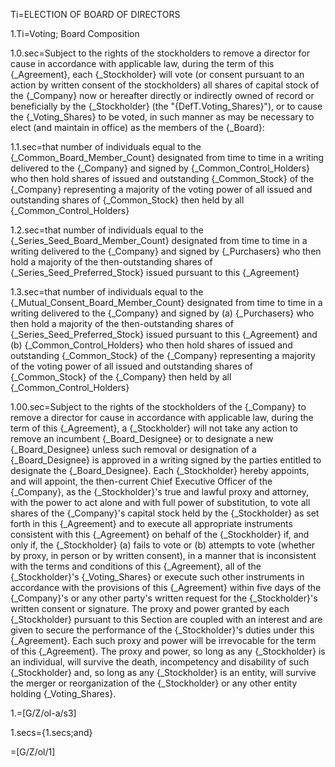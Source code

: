 Ti=ELECTION OF BOARD OF DIRECTORS

1.Ti=Voting; Board Composition

1.0.sec=Subject to the rights of the stockholders to remove a director for cause in accordance with applicable law, during the term of this {_Agreement}, each {_Stockholder} will vote (or consent pursuant to an action by written consent of the stockholders) all shares of capital stock of the {_Company} now or hereafter directly or indirectly owned of record or beneficially by the {_Stockholder} (the "{DefT.Voting_Shares}"), or to cause the {_Voting_Shares} to be voted, in such manner as may be necessary to elect (and maintain in office) as the members of the {_Board}:

1.1.sec=that number of individuals equal to the {_Common_Board_Member_Count} designated from time to time in a writing delivered to the {_Company} and signed by {_Common_Control_Holders} who then hold shares of issued and outstanding {_Common_Stock} of the {_Company} representing a majority of the voting power of all issued and outstanding shares of {_Common_Stock} then held by all {_Common_Control_Holders}

1.2.sec=that number of individuals equal to the {_Series_Seed_Board_Member_Count} designated from time to time in a writing delivered to the {_Company} and signed by {_Purchasers} who then hold a majority of the then-outstanding shares of {_Series_Seed_Preferred_Stock} issued pursuant to this {_Agreement}

1.3.sec=that number of individuals equal to the {_Mutual_Consent_Board_Member_Count} designated from time to time in a writing delivered to the {_Company} and signed by (a) {_Purchasers} who then hold a majority of the then-outstanding shares of {_Series_Seed_Preferred_Stock} issued pursuant to this {_Agreement} and (b) {_Common_Control_Holders} who then hold shares of issued and outstanding {_Common_Stock} of the {_Company} representing a majority of the voting power of all issued and outstanding shares of {_Common_Stock} of the {_Company} then held by all {_Common_Control_Holders}

1.00.sec=Subject to the rights of the stockholders of the {_Company} to remove a director for cause in accordance with applicable law, during the term of this {_Agreement}, a {_Stockholder} will not take any action to remove an incumbent {_Board_Designee} or to designate a new {_Board_Designee} unless such removal or designation of a {_Board_Designee} is approved in a writing signed by the parties entitled to designate the {_Board_Designee}. Each {_Stockholder} hereby appoints, and will appoint, the then-current Chief Executive Officer of the {_Company}, as the {_Stockholder}'s true and lawful proxy and attorney, with the power to act alone and with full power of substitution, to vote all shares of the {_Company}'s capital stock held by the {_Stockholder} as set forth in this {_Agreement} and to execute all appropriate instruments consistent with this {_Agreement} on behalf of the {_Stockholder} if, and only if, the {_Stockholder} (a) fails to vote or (b) attempts to vote (whether by proxy, in person or by written consent), in a manner that is inconsistent with the terms and conditions of this {_Agreement}, all of the {_Stockholder}'s {_Voting_Shares} or execute such other instruments in accordance with the provisions of this {_Agreement} within five days of the {_Company}'s or any other party's written request for the {_Stockholder}'s written consent or signature.  The proxy and power granted by each {_Stockholder} pursuant to this Section are coupled with an interest and are given to secure the performance of the {_Stockholder}'s duties under this {_Agreement}.  Each such proxy and power will be irrevocable for the term of this {_Agreement}.  The proxy and power, so long as any {_Stockholder} is an individual, will survive the death, incompetency and disability of such {_Stockholder} and, so long as any {_Stockholder} is an entity, will survive the merger or reorganization of the {_Stockholder} or any other entity holding {_Voting_Shares}.

1.=[G/Z/ol-a/s3]

1.secs={1.secs;and}

=[G/Z/ol/1]


